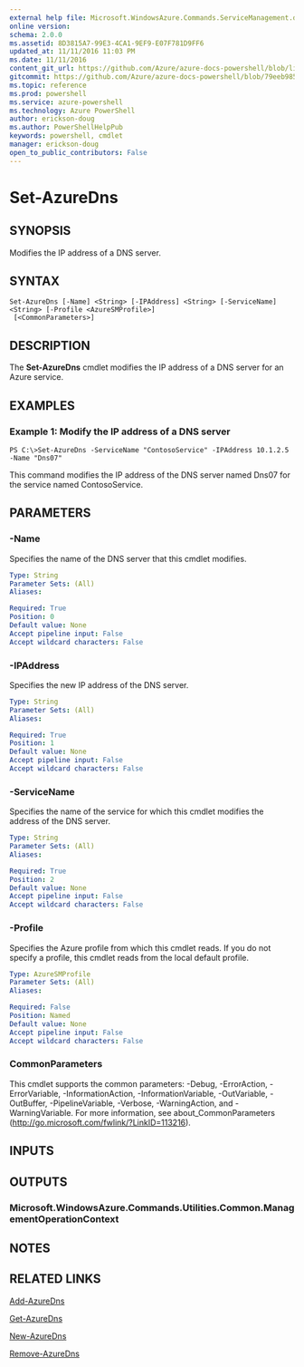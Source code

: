 ```yaml
---
external help file: Microsoft.WindowsAzure.Commands.ServiceManagement.dll-Help.xml
online version: 
schema: 2.0.0
ms.assetid: 8D3815A7-99E3-4CA1-9EF9-E07F781D9FF6
updated_at: 11/11/2016 11:03 PM
ms.date: 11/11/2016
content_git_url: https://github.com/Azure/azure-docs-powershell/blob/live/azureps-cmdlets-docs/ServiceManagement/Azure.Service/v3.0.0/Set-AzureDns.md
gitcommit: https://github.com/Azure/azure-docs-powershell/blob/79eeb985ea480979357fb4695832a0c3d29a48bf/azureps-cmdlets-docs/ServiceManagement/Azure.Service/v3.0.0/Set-AzureDns.md
ms.topic: reference
ms.prod: powershell
ms.service: azure-powershell
ms.technology: Azure PowerShell
author: erickson-doug
ms.author: PowerShellHelpPub
keywords: powershell, cmdlet
manager: erickson-doug
open_to_public_contributors: False
---
```


# Set-AzureDns

## SYNOPSIS
Modifies the IP address of a DNS server.

## SYNTAX

```
Set-AzureDns [-Name] <String> [-IPAddress] <String> [-ServiceName] <String> [-Profile <AzureSMProfile>]
 [<CommonParameters>]
```

## DESCRIPTION
The **Set-AzureDns** cmdlet modifies the IP address of a DNS server for an Azure service.

## EXAMPLES

### Example 1: Modify the IP address of a DNS server
```
PS C:\>Set-AzureDns -ServiceName "ContosoService" -IPAddress 10.1.2.5 -Name "Dns07"
```

This command modifies the IP address of the DNS server named Dns07 for the service named ContosoService.

## PARAMETERS

### -Name
Specifies the name of the DNS server that this cmdlet modifies.

```yaml
Type: String
Parameter Sets: (All)
Aliases: 

Required: True
Position: 0
Default value: None
Accept pipeline input: False
Accept wildcard characters: False
```

### -IPAddress
Specifies the new IP address of the DNS server.

```yaml
Type: String
Parameter Sets: (All)
Aliases: 

Required: True
Position: 1
Default value: None
Accept pipeline input: False
Accept wildcard characters: False
```

### -ServiceName
Specifies the name of the service for which this cmdlet modifies the address of the DNS server.

```yaml
Type: String
Parameter Sets: (All)
Aliases: 

Required: True
Position: 2
Default value: None
Accept pipeline input: False
Accept wildcard characters: False
```

### -Profile
Specifies the Azure profile from which this cmdlet reads.
If you do not specify a profile, this cmdlet reads from the local default profile.

```yaml
Type: AzureSMProfile
Parameter Sets: (All)
Aliases: 

Required: False
Position: Named
Default value: None
Accept pipeline input: False
Accept wildcard characters: False
```

### CommonParameters
This cmdlet supports the common parameters: -Debug, -ErrorAction, -ErrorVariable, -InformationAction, -InformationVariable, -OutVariable, -OutBuffer, -PipelineVariable, -Verbose, -WarningAction, and -WarningVariable. For more information, see about_CommonParameters (http://go.microsoft.com/fwlink/?LinkID=113216).

## INPUTS

## OUTPUTS

### Microsoft.WindowsAzure.Commands.Utilities.Common.ManagementOperationContext

## NOTES

## RELATED LINKS

[Add-AzureDns](xref:ServiceManagement/Azure.Service/v3.0.0/Add-AzureDns.md)

[Get-AzureDns](xref:ServiceManagement/Azure.Service/v3.0.0/Get-AzureDns.md)

[New-AzureDns](xref:ServiceManagement/Azure.Service/v3.0.0/New-AzureDns.md)

[Remove-AzureDns](xref:ServiceManagement/Azure.Service/v3.0.0/Remove-AzureDns.md)


